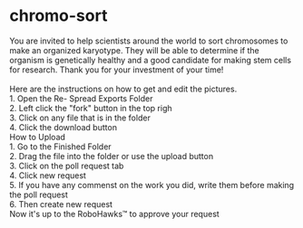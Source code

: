 # chromo-sort
You are invited to help scientists around the world to sort chromosomes to make an organized karyotype.  They will be able to determine if the organism is genetically healthy and a good candidate for making stem cells for research.  Thank you for your investment of your time!
<br>
<br>Here are the instructions on how to get and edit the pictures.
<br>1. Open the Re- Spread Exports Folder
<br>2. Left click the "fork" button in the top righ
<br>3. Click on any file that is in the folder
<br>4. Click the download button
<br>How to Upload
<br>1. Go to the Finished Folder
<br>2. Drag the file into the folder or use the upload button
<br>3. Click on the poll request tab
<br>4. Click new request
<br>5. If you have any commenst on the work you did, write them before making the poll request
<br>6. Then create new request
<br>Now it's up to the RoboHawks™ to approve your request
